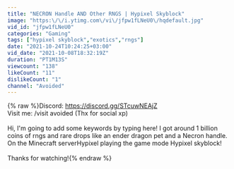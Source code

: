 ```yaml
---
title: "NECRON Handle AND Other RNGS | Hypixel Skyblock"
image: "https:\/\/i.ytimg.com\/vi\/jfpw1fLNeU0\/hqdefault.jpg"
vid_id: "jfpw1fLNeU0"
categories: "Gaming"
tags: ["hypixel skyblock","exotics","rngs"]
date: "2021-10-24T10:24:25+03:00"
vid_date: "2021-10-08T18:32:19Z"
duration: "PT1M13S"
viewcount: "138"
likeCount: "11"
dislikeCount: "1"
channel: "Avoided"
---
```

{% raw %}Discord: <a rel="nofollow" target="blank" href="https://discord.gg/STcuwNEAjZ">https://discord.gg/STcuwNEAjZ</a><br />Visit me: /visit avoided (Thx for social xp)<br /><br />Hi, I'm going to add some keywords by typing here! I got around 1 billion coins of rngs and rare drops like an ender dragon pet and a Necron handle. On the Minecraft serverHypixel playing the game mode Hypixel skyblock!<br /><br />Thanks for watching!{% endraw %}
